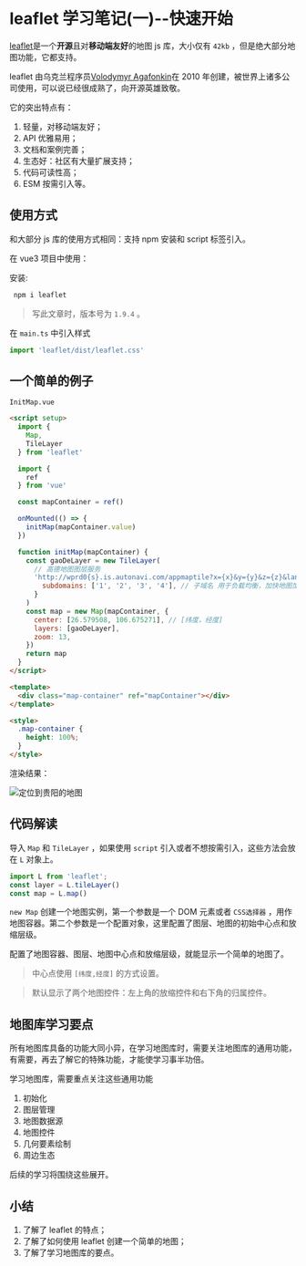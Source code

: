 # leaflet 学习笔记(一)--快速开始

[leaflet](https://leafletjs.com/)是一个**开源**且对**移动端友好**的地图 js 库，大小仅有 `42kb` ，但是绝大部分地图功能，它都支持。

leaflet 由乌克兰程序员[Volodymyr Agafonkin](https://agafonkin.com/)在 2010 年创建，被世界上诸多公司使用，可以说已经很成熟了，向开源英雄致敬。

它的突出特点有：

1. 轻量，对移动端友好；
2. API 优雅易用；
3. 文档和案例完善；
4. 生态好：社区有大量扩展支持；
5. 代码可读性高；
6. ESM 按需引入等。

## 使用方式

和大部分 js 库的使用方式相同：支持 npm 安装和 script 标签引入。

在 vue3 项目中使用：

安装:

```BASH
 npm i leaflet
```

> 写此文章时，版本号为 `1.9.4` 。

在 `main.ts` 中引入样式

```js
import 'leaflet/dist/leaflet.css'
```

## 一个简单的例子

 `InitMap.vue`

```html
<script setup>
  import {
    Map,
    TileLayer
  } from 'leaflet'

  import {
    ref
  } from 'vue'

  const mapContainer = ref()

  onMounted(() => {
    initMap(mapContainer.value)
  })

  function initMap(mapContainer) {
    const gaoDeLayer = new TileLayer(
      // 高德地图图层服务
      'http://wprd0{s}.is.autonavi.com/appmaptile?x={x}&y={y}&z={z}&lang=zh_cn&size=1&scl=1&style=7', {
        subdomains: ['1', '2', '3', '4'], // 子域名 用于负载均衡，加快地图加载速度
      }
    )
    const map = new Map(mapContainer, {
      center: [26.579508, 106.675271], // [纬度，经度]
      layers: [gaoDeLayer],
      zoom: 13,
    })
    return map
  }
</script>

<template>
  <div class="map-container" ref="mapContainer"></div>
</template>

<style>
  .map-container {
    height: 100%;
  }
</style>
```

渲染结果：

![定位到贵阳的地图](https://cdn.staticaly.com/gh/jackchoumine/jack-picture@master/leaflet-init-demo-00.png)

## 代码解读

导入 `Map` 和 `TileLayer` ，如果使用 `script` 引入或者不想按需引入，这些方法会放在 `L` 对象上。

```js
import L from 'leaflet';
const layer = L.tileLayer()
const map = L.map()
```

`new Map` 创建一个地图实例，第一个参数是一个 DOM 元素或者 `CSS选择器` ，用作地图容器。第二个参数是一个配置对象，这里配置了图层、地图的初始中心点和放缩层级。

配置了地图容器、图层、地图中心点和放缩层级，就能显示一个简单的地图了。

> 中心点使用 `[纬度,经度]` 的方式设置。

> 默认显示了两个地图控件：左上角的放缩控件和右下角的归属控件。

## 地图库学习要点

所有地图库具备的功能大同小异，在学习地图库时，需要关注地图库的通用功能，有需要，再去了解它的特殊功能，才能使学习事半功倍。

学习地图库，需要重点关注这些通用功能

1. 初始化
2. 图层管理
3. 地图数据源
4. 地图控件
5. 几何要素绘制
6. 周边生态

后续的学习将围绕这些展开。

## 小结

1. 了解了 leaflet 的特点；
2. 了解了如何使用 leaflet 创建一个简单的地图；
3. 了解了学习地图库的要点。
